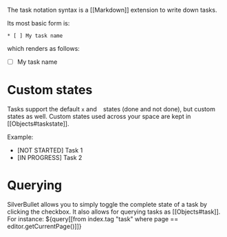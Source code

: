 The task notation syntax is a [[Markdown]] extension to write down tasks.

Its most basic form is:

    * [ ] My task name

which renders as follows:

* [ ] My task name

# Custom states
Tasks support the default `x` and ` ` states (done and not done), but custom states as well. Custom states used across your space are kept in [[Objects#taskstate]].

Example:

* [NOT STARTED] Task 1
* [IN PROGRESS] Task 2

# Querying
SilverBullet allows you to simply toggle the complete state of a task by clicking the checkbox. It also allows for querying tasks as [[Objects#task]]. For instance:
${query[[from index.tag "task" where page == editor.getCurrentPage()]]}
